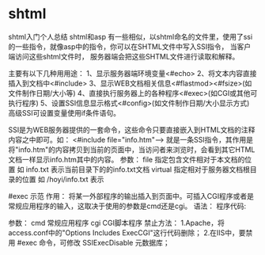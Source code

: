 # shtml
shtml入门个人总结
shtml和asp 有一些相似，以shtml命名的文件里，使用了ssi的一些指令，就像asp中的指令，你可以在SHTML文件中写入SSI指令，
当客户端访问这些shtml文件时， 服务器端会把这些SHTML文件进行读取和解释。


主要有以下几种用用途： 
1、显示服务器端环境变量<#echo> 
2、将文本内容直接插入到文档中<#include> 
3、显示WEB文档相关信息<#flastmod><#fsize>(如文件制作日期/大小等) 
4、直接执行服务器上的各种程序<#exec>(如CGI或其他可执行程序) 
5、设置SSI信息显示格式<#config>(如文件制作日期/大小显示方式) 
高级SSI<XSSI>可设置变量使用if条件语句。

SSI是为WEB服务器提供的一套命令，这些命令只要直接嵌入到HTML文档的注释内容之中即可。如： 
<#include file="info.htm"--> 
就是一条SSI指令，其作用是将"info.htm"的内容拷贝到当前的页面中，当访问者来浏览时，会看到其它HTML文档一样显示info.htm其中的内容。
参数： 
file 指定包含文件相对于本文档的位置 如 info.txt 表示当前目录下的的info.txt文档 
virtual 指定相对于服务器文档根目录的位置 如 /hoyi/info.txt 表示 

#exec 示范 
作用： 
将某一外部程序的输出插入到页面中。可插入CGI程序或者是常规应用程序的输入，这取决于使用的参数是cmd还是cgi。 
语法： 
程序代码: 
<!--#exec cmd="文件名称"--> 
<!--#exec cgi="文件名称"--> 
<!--#exec cmd="文件名称"--> 
<!--#exec cgi="文件名称"--> 
参数： 
cmd 常规应用程序 
cgi CGI脚本程序 
禁止方法： 
1.Apache，将access.conf中的"Options Includes ExecCGI"这行代码删除； 
2.在IIS中，要禁用 #exec 命令，可修改 SSIExecDisable 元数据库； 
